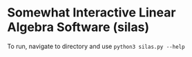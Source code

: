# Somewhat Interactive Linear Algebra Software (silas)

To run, navigate to directory and use 
```python3 silas.py --help``` 
